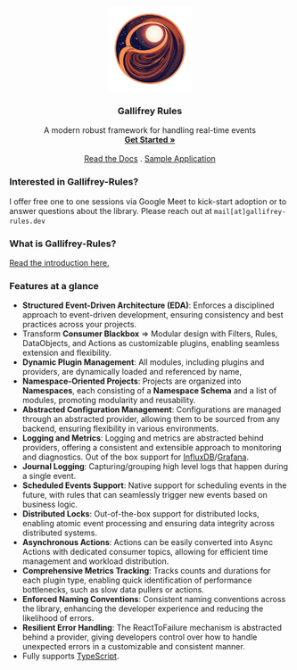 <p align="center">
    <a href="https://gallifrey-rules.dev">
      <img src="https://raw.githubusercontent.com/ralphv/gallifrey-rules/main/docs/resources/gallifrey-rules-25.png" alt="Logo" width="150" height="150">
    </a>
    <h3 align="center">Gallifrey Rules</h3>
    <p align="center">
        A modern robust framework for handling real-time events 
        <br />
        <a href="https://gallifrey-rules.dev"><strong>Get Started »</strong></a>
        <br />
        <br />
        <a href="https://gallifrey-rules.dev" target="_blank">Read the Docs</a>
        .
        <a href="https://github.com/ralphv/gallifrey-rules-sample" target="_blank">Sample Application</a>
    </p>
</p>

### Interested in Gallifrey-Rules?

I offer free one to one sessions via Google Meet to kick-start adoption or to answer questions about the library. 
Please reach out at `mail[at]gallifrey-rules.dev`

### What is Gallifrey-Rules?

[Read the introduction here.](https://gallifrey-rules.dev/docs/intro)

### Features at a glance

* **Structured Event-Driven Architecture (EDA)**: Enforces a disciplined approach to event-driven development, ensuring consistency and best practices across your projects.
* Transform **Consumer Blackbox** => Modular design with Filters, Rules, DataObjects, and Actions as customizable plugins, enabling seamless extension and flexibility.
* **Dynamic Plugin Management**: All modules, including plugins and providers, are dynamically loaded and referenced by name,
* **Namespace-Oriented Projects**: Projects are organized into **Namespaces**, each consisting of a **Namespace Schema** and a list of modules, promoting modularity and reusability.
* **Abstracted Configuration Management**: Configurations are managed through an abstracted provider, allowing them to be sourced from any backend, ensuring flexibility in various environments.
* **Logging and Metrics**: Logging and metrics are abstracted behind providers, offering a consistent and extensible approach to monitoring and diagnostics. Out of the box support for [InfluxDB](https://www.influxdata.com/)/[Grafana](https://grafana.com/).
* **Journal Logging**: Capturing/grouping high level logs that happen during a single event.
* **Scheduled Events Support**: Native support for scheduling events in the future, with rules that can seamlessly trigger new events based on business logic.
* **Distributed Locks**: Out-of-the-box support for distributed locks, enabling atomic event processing and ensuring data integrity across distributed systems.
* **Asynchronous Actions**: Actions can be easily converted into Async Actions with dedicated consumer topics, allowing for efficient time management and workload distribution.
* **Comprehensive Metrics Tracking**: Tracks counts and durations for each plugin type, enabling quick identification of performance bottlenecks, such as slow data pullers or actions.
* **Enforced Naming Conventions**: Consistent naming conventions across the library, enhancing the developer experience and reducing the likelihood of errors.
* **Resilient Error Handling**: The ReactToFailure mechanism is abstracted behind a provider, giving developers control over how to handle unexpected errors in a customizable and consistent manner.
* Fully supports [TypeScript](https://www.typescriptlang.org/).